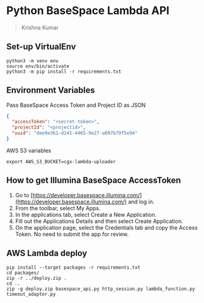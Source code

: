 # Python BaseSpace Lambda API
> Krishna Kumar

## Set-up VirtualEnv

```
python3 -m venv env
source env/bin/activate
python3 -m pip install -r requirements.txt
```

## Environment Variables

Pass BaseSpace Access Token and Project ID as JSON

```json
{
  "accessToken": "<secret-token>",
  "projectId": "<projectid>",
  "uuid": "dee9e361-d241-4465-9e27-a097b79f5e94"
}
```

AWS S3 variables
```
export AWS_S3_BUCKET=cgx-lambda-uploader
```

## How to get Illumina BaseSpace AccessToken

1. Go to [https://developer.basespace.illumina.com/](https://developer.basespace.illumina.com/) and log in.
2. From the toolbar, select My Apps.
3. In the applications tab, select Create a New Application.
4. Fill out the Applications Details and then select Create Application.
5. On the application page, select the Credentials tab and copy the Access Token. No need to submit the app for review.


## AWS Lambda deploy
```shell
pip install --target packages -r requirements.txt 
cd packages/
zip -r ../deploy.zip .
cd ..
zip -g deploy.zip basespace_api.py http_session.py lambda_function.py timeout_adapter.py 
```
